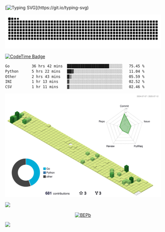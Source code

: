 [![Typing SVG](https://readme-typing-svg.demolab.com?font=JetBrains+Mono&duration=3000&center=true&vCenter=true&multiline=true&repeat=false&width=800&height=80&lines=Welcome+to+KevinMatt's+workshop;Do+not+go+gentle+into+that+good+night.)](https://git.io/typing-svg)

![snake-grid](https://raw.githubusercontent.com/kevinmatthe/kevinmatthe/output/github-contribution-grid-snake-dark.svg)

[![CodeTime Badge](https://img.shields.io/endpoint?style=flat-square&color=222&url=https%3A%2F%2Fapi.codetime.dev%2Fshield%3Fid%3D30418%26project%3D%26in=0)](https://codetime.dev)

<!--START_SECTION:waka-->

```txt
Go          36 hrs 42 mins  ███████████████████░░░░░░   75.45 %
Python      5 hrs 22 mins   ██▓░░░░░░░░░░░░░░░░░░░░░░   11.04 %
Other       2 hrs 43 mins   █▒░░░░░░░░░░░░░░░░░░░░░░░   05.59 %
INI         1 hr 13 mins    ▓░░░░░░░░░░░░░░░░░░░░░░░░   02.52 %
CSV         1 hr 11 mins    ▓░░░░░░░░░░░░░░░░░░░░░░░░   02.46 %
```

<!--END_SECTION:waka-->

<!--   profile-green-animate -->
![](./profile-3d-contrib/profile-green-animate.svg)

<!--  2d history skills -->
<img src="https://cr-skills-chart-widget.azurewebsites.net/api/api?username=kevinmatthe" width="auto"></img>

<p align="center"> 
<a href="https://github.com/ryo-ma/github-profile-trophy"><img src="https://github-profile-trophy.vercel.app/?username=kevinmatthe" alt="BEPb" /></a>
</p>

<img src="https://cr-ss-service.azurewebsites.net/api/ScreenShot?widget=summary&username=kevinmatthe" width="auto"></img>
